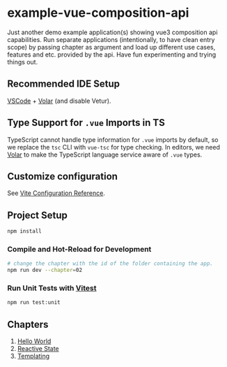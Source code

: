 # example-vue-composition-api

Just another demo example application(s) showing vue3 composition api capabilities. Run separate applications (intentionally, to have clean entry scope) by passing chapter as argument and load up different use cases, features and etc. provided by the api. Have fun experimenting and trying things out.

## Recommended IDE Setup

[VSCode](https://code.visualstudio.com/) + [Volar](https://marketplace.visualstudio.com/items?itemName=Vue.volar) (and disable Vetur).

## Type Support for `.vue` Imports in TS

TypeScript cannot handle type information for `.vue` imports by default, so we replace the `tsc` CLI with `vue-tsc` for type checking. In editors, we need [Volar](https://marketplace.visualstudio.com/items?itemName=Vue.volar) to make the TypeScript language service aware of `.vue` types.

## Customize configuration

See [Vite Configuration Reference](https://vitejs.dev/config/).

## Project Setup

```sh
npm install
```

### Compile and Hot-Reload for Development

```sh
# change the chapter with the id of the folder containing the app.
npm run dev --chapter=02
```

### Run Unit Tests with [Vitest](https://vitest.dev/)

```sh
npm run test:unit
```

## Chapters

01. [Hello World](./src/chapter_01/main.ts)
02. [Reactive State](./src/chapter_02/components/Counter.vue)
03. [Templating](./src/chapter_03/components/Counter.vue)
